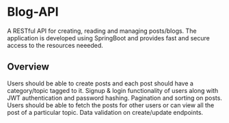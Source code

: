 # Blog-API

A RESTful API for creating, reading and managing posts/blogs. The application is developed using SpringBoot and provides fast and secure access to the resources neeeded.

## Overview
Users should be able to create posts and each post should have a category/topic tagged to it. Signup & login functionality of users along with JWT authentication and password hashing. Pagination and sorting on posts. Users should be able to fetch the posts for other users or can view all the post of a particular topic. Data validation on create/update endpoints.
